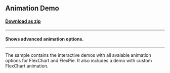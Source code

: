 ## Animation Demo
#### [Download as zip](https://minhaskamal.github.io/DownGit/#/home?url=https://github.com/GrapeCity/ComponentOne-WinForms-Samples/tree/master/NetFramework\FlexChart\CS\AnimationDemo)
____
#### Shows advanced animation options.
____
The sample contains the interactive demos with all avalable animation options for FlexChart and FlexPie. It also includes a demo with custom FlexChart animation. 